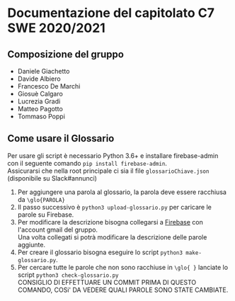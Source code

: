 # Documentazione del capitolato C7 SWE 2020/2021

## Composizione del gruppo
- Daniele Giachetto
- Davide Albiero
- Francesco De Marchi
- Giosuè Calgaro
- Lucrezia Gradi
- Matteo Pagotto
- Tommaso Poppi

## Come usare il Glossario

Per usare gli script è necessario Python 3.6+ e installare firebase-admin con il seguente comando `pip install firebase-admin`.  
Assicurarsi che nella root principale ci sia il file `glossarioChiave.json` (disponibile su Slack#annunci)

1. Per aggiungere una parola al glossario, la parola deve essere racchiusa da `\glo{PAROLA}`
2. Il passo successivo è `python3 upload-glossario.py` per caricare le parole su Firebase.
3. Per modificare la descrizione bisogna collegarsi a [Firebase](https://console.firebase.google.com/project/glossario-765f4/database/glossario-765f4-default-rtdb/data) con l'account gmail del gruppo.  
Una volta collegati si potrà modificare la descrizione delle parole aggiunte.
4. Per creare il glossario bisogna eseguire lo script `python3 make-glossario.py`.
5. Per cercare tutte le parole che non sono racchiuse in `\glo{ }` lanciate lo script `python3 check-glossario.py`  
CONSIGLIO DI EFFETTUARE UN COMMIT PRIMA DI QUESTO COMANDO, COSi' DA VEDERE QUALI PAROLE SONO STATE CAMBIATE.
